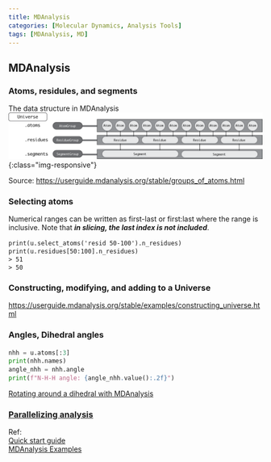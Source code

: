 ```yaml
---
title: MDAnalysis
categories: [Molecular Dynamics, Analysis Tools]
tags: [MDAnalysis, MD]
---
```


## MDAnalysis

### Atoms, residules, and segments

The data structure in MDAnalysis
![Atoms and atom groups](/img/md/group_atoms.png){:class="img-responsive"}

Source: https://userguide.mdanalysis.org/stable/groups_of_atoms.html

### Selecting atoms
Numerical ranges can be written as first-last or first:last where the range is inclusive. Note that ***in slicing, the last index is not included***.


```console
print(u.select_atoms('resid 50-100').n_residues)
print(u.residues[50:100].n_residues)
> 51
> 50
```

### Constructing, modifying, and adding to a Universe
https://userguide.mdanalysis.org/stable/examples/constructing_universe.html


### Angles, Dihedral angles
```python
nhh = u.atoms[:3]
print(nhh.names)
angle_nhh = nhh.angle
print(f"N-H-H angle: {angle_nhh.value():.2f}")
```

[Rotating around a dihedral with MDAnalysis](http://www.richardjgowers.com/2017/08/14/rotating.html)

### [Parallelizing analysis](https://userguide.mdanalysis.org/stable/examples/analysis/custom_parallel_analysis.html)


Ref: \
[Quick start guide](https://userguide.mdanalysis.org/stable/examples/quickstart.html) \
[MDAnalysis Examples](https://userguide.mdanalysis.org/stable/examples/README.html)

